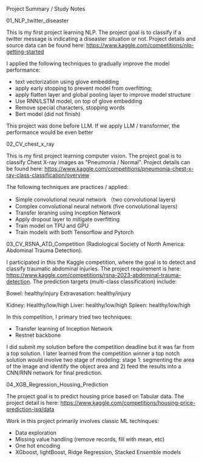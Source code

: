 Project Summary / Study Notes
 
01_NLP_twitter_diseaster

This is my first project learning NLP. The project goal is to classify if a twitter message is indicating a diseaster situation or not. Project details and source data can be found here: https://www.kaggle.com/competitions/nlp-getting-started

I applied the following techniques to gradually improve the model performance:
- text vectorization using glove embedding
- apply early stopping to prevent model from overfitting;
- apply flatten layer and global pooling layer to improve model structure
- Use RNN/LSTM model, on top of glove embedding
- Remove special characters, stopping words
- Bert model (did not finish)
  
This project was done before LLM. If we apply LLM / transformer, the performance would be even better  


02_CV_chest_x_ray

This is my first project learning computer vision. The project goal is to classify Chest X-ray images as "Pneumonia / Normal". Project details can be found here: https://www.kaggle.com/competitions/pneumonia-chest-x-ray-class-classification/overview

The following techniques are practices / applied:
- Simple convolutional neural network （two convolutional layers)
- Complex convolutional neural network (five convolutional layers)
- Transfer leraning using Inception Network
- Apply dropout layer to mitigate overfitting
- Train model on TPU and GPU
- Train models with both Tensorflow and Pytorch


03_CV_RSNA_ATD_Competition (Radiological Society of North America: Abdominal Trauma Detection). 

I participated in this the Kaggle competition, where the goal is to detect and classify traumatic abdominal injuries. The project requirement is here:  https://www.kaggle.com/competitions/rsna-2023-abdominal-trauma-detection.
The prediction targets (multi-class classification) include:

Bowel: healthy/injury
Extravasation: healthy/injury

Kidney: Healthy/low/high
Liver: healthy/low/high
Spleen: healthy/low/high


In this competition, I primary tried two techniques:
- Transfer learning of Inception Network
- Restnet backbone

I did submit my solution before the competition deadline but it was far from a top solution. I later learned from the competition winner a top notch solution would involve two stage of modeling: stage 1: segmenting the area of the image and identify the object area and 2) feed the results into a CNN/RNN network for final prediction. 


04_XGB_Regression_Housing_Prediction

The project goal is to predict housing price based on Tabular data. The project detail is here: https://www.kaggle.com/competitions/housing-price-prediction-isq/data

Work in this project primarily involves classic ML techinques:
- Data exploration
- Missing value handling (remove records, fill with mean, etc)
- One hot encoding
- XGboost, lightBoost, Ridge Regression, Stacked Ensemble models










